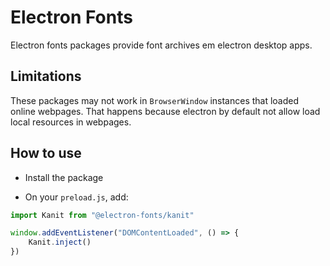 # Electron Fonts

Electron fonts packages provide font archives em electron desktop apps.

## Limitations

These packages may not work in `BrowserWindow` instances that loaded online webpages. That happens because electron by default not allow load local resources in webpages.

## How to use

* Install the package

* On your `preload.js`, add:

```ts
import Kanit from "@electron-fonts/kanit"

window.addEventListener("DOMContentLoaded", () => {
    Kanit.inject()
})
```